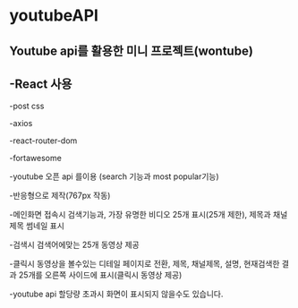 # youtubeAPI
Youtube api를 활용한 미니 프로젝트(wontube)
---------------------------------
-React 사용
----------
-post css

-axios

-react-router-dom

-fortawesome

-youtube 오픈 api 를이용 (search 기능과 most popular기능)

-반응형으로 제작(767px 작동)

-메인화면 접속시 검색기능과, 가장 유명한 비디오 25개 표시(25개 제한), 제목과 채널제목 썸네일 표시

-검색시 검색어에맞는 25개 동영상 제공

-클릭시 동영상을 볼수있는 디테일 페이지로 전환, 제목, 채널제목, 설명, 현재검색한 결과 25개를 오른쪽 사이드에 표시(클릭시 동영상 제공)

-youtube api 할당량 초과시 화면이 표시되지 않을수도 있습니다.
